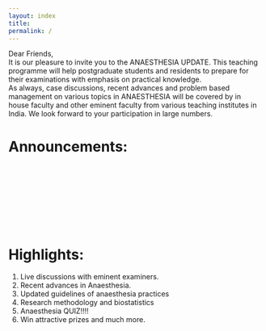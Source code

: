 ```yaml
---
layout: index
title: 
permalink: /
---
```



Dear Friends,  
It is our pleasure to invite you to the ANAESTHESIA UPDATE. This teaching programme will help postgraduate students and
residents to prepare for their examinations with emphasis on practical knowledge.  
As always, case discussions, recent advances and problem based management on various topics in ANAESTHESIA will be covered by in house faculty and other eminent faculty from various teaching institutes in India. We look forward to your participation in large numbers.

# Announcements:
<marquee direction="up" scrollamount="4">
<h3><strong><font color="red" size="2">NEW </font>Entries are invited from interested institutions for quiz on 2nd September (Team Size:3)</strong></h3>
<h3><strong><font color="red" size="2">NEW </font>Schedule has now been released</strong></h3>

</marquee>

# Highlights:
1. Live discussions with eminent examiners.
2. Recent advances in Anaesthesia.
3. Updated guidelines of anaesthesia practices
4. Research methodology and biostatistics
5. Anaesthesia QUIZ!!!!
6. Win attractive prizes and much more.




